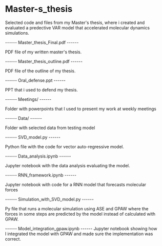 # Master-s_thesis
Selected code and files from my Master's thesis, 
where i created and evaluated a predective VAR model 
that accelerated molecular dynamics simulations.

------ Master_thesis_Final.pdf ------ 

PDF file of my written master's thesis.


------ Master_thesis_outline.pdf ------ 

PDF file of the outline of my thesis.


------ Oral_defense.ppt ------ 

PPT that i used to defend my thesis.


------ Meetings/ ------ 

Folder with powerpoints that I used to present my work 
at weekly meetings


------ Data/ ------ 

Folder with selected data from testing model


------ SVD_model.py ------ 

Python file with the code for vector auto-regressive model.


------ Data_analysis.ipynb ------

Jupyter notebook with the data analysis evaluating the model.


------ RNN_framework.ipynb ------ 

Jupyter notebook with code for a RNN model that forecasts molecular forces


------ Simulation_with_SVD_model.py ------ 

Py file that runs a molecular simulation using ASE and GPAW
where the forces in some steps are predicted by the model
instead of calculated with GPAW.


------ Model_integration_gpaw.ipynb ------ 
Jupyter notebook showing how I integrated the model with GPAW and
made sure the implementation was correct.
